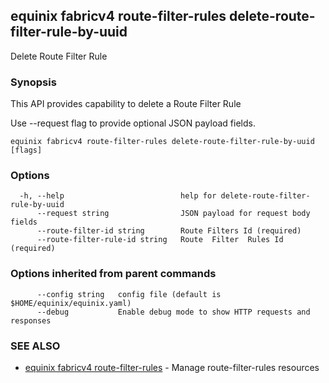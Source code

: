 ## equinix fabricv4 route-filter-rules delete-route-filter-rule-by-uuid

Delete Route Filter Rule

### Synopsis

This API provides capability to delete a Route Filter Rule

Use --request flag to provide optional JSON payload fields.

```
equinix fabricv4 route-filter-rules delete-route-filter-rule-by-uuid [flags]
```

### Options

```
  -h, --help                          help for delete-route-filter-rule-by-uuid
      --request string                JSON payload for request body fields
      --route-filter-id string        Route Filters Id (required)
      --route-filter-rule-id string   Route  Filter  Rules Id (required)
```

### Options inherited from parent commands

```
      --config string   config file (default is $HOME/equinix/equinix.yaml)
      --debug           Enable debug mode to show HTTP requests and responses
```

### SEE ALSO

* [equinix fabricv4 route-filter-rules](equinix_fabricv4_route-filter-rules.md)	 - Manage route-filter-rules resources

